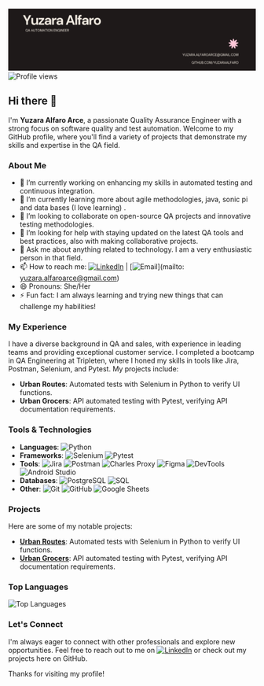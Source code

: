 
![yuzara-banner](https://github.com/yuzaraalfaro/yuzaraalfaro/blob/main/Linkedin%20banner.png?raw=true)
![Profile views](https://img.shields.io/github/visitors/yuzaraalfaro/yuzaraalfaro?label=Profile%20views&color=blue&style=for-the-badge)

## Hi there 👋

I'm **Yuzara Alfaro Arce**, a passionate Quality Assurance Engineer with a strong focus on software quality and test automation. Welcome to my GitHub profile, where you'll find a variety of projects that demonstrate my skills and expertise in the QA field.

### About Me

- 🔭 I’m currently working on enhancing my skills in automated testing and continuous integration.
- 🌱 I’m currently learning more about agile methodologies, java, sonic pi and data bases (I love learning) .
- 👯 I’m looking to collaborate on open-source QA projects and innovative testing methodologies.
- 🤔 I’m looking for help with staying updated on the latest QA tools and best practices, also with making collaborative projects.
- 💬 Ask me about anything related to technology. I am a very enthusiastic person in that field.
- 📫 How to reach me: [![LinkedIn](https://img.shields.io/badge/LinkedIn-0077B5?style=flat&logo=linkedin&logoColor=white)](https://www.linkedin.com/in/yuzara-alfaro/) | [![Email](https://img.shields.io/badge/Email-D14836?style=flat&logo=gmail&logoColor=white)](mailto: yuzara.alfaroarce@gmail.com)
- 😄 Pronouns: She/Her
- ⚡ Fun fact: I am always learning and trying new things that can challenge my habilities!

### My Experience

I have a diverse background in QA and sales, with experience in leading teams and providing exceptional customer service. I completed a bootcamp in QA Engineering at Tripleten, where I honed my skills in tools like Jira, Postman, Selenium, and Pytest. My projects include:

- **Urban Routes**: Automated tests with Selenium in Python to verify UI functions.
- **Urban Grocers**: API automated testing with Pytest, verifying API documentation requirements.

### Tools & Technologies

- **Languages**: ![Python](https://img.shields.io/badge/Python-3776AB?style=flat&logo=python&logoColor=white)
- **Frameworks**: ![Selenium](https://img.shields.io/badge/Selenium-43B02A?style=flat&logo=selenium&logoColor=white) ![Pytest](https://img.shields.io/badge/Pytest-0A9EDC?style=flat&logo=pytest&logoColor=white)
- **Tools**: ![Jira](https://img.shields.io/badge/Jira-0052CC?style=flat&logo=jira&logoColor=white) ![Postman](https://img.shields.io/badge/Postman-FF6C37?style=flat&logo=postman&logoColor=white) ![Charles Proxy](https://img.shields.io/badge/Charles_Proxy-34A853?style=flat&logo=charlesproxy&logoColor=white) ![Figma](https://img.shields.io/badge/Figma-F24E1E?style=flat&logo=figma&logoColor=white) ![DevTools](https://img.shields.io/badge/DevTools-4285F4?style=flat&logo=googlechrome&logoColor=white) ![Android Studio](https://img.shields.io/badge/Android_Studio-3DDC84?style=flat&logo=androidstudio&logoColor=white)
- **Databases**: ![PostgreSQL](https://img.shields.io/badge/PostgreSQL-336791?style=flat&logo=postgresql&logoColor=white) ![SQL](https://img.shields.io/badge/SQL-003B57?style=flat&logo=postgresql&logoColor=white)
- **Other**: ![Git](https://img.shields.io/badge/Git-F05032?style=flat&logo=git&logoColor=white) ![GitHub](https://img.shields.io/badge/GitHub-181717?style=flat&logo=github&logoColor=white) ![Google Sheets](https://img.shields.io/badge/Google_Sheets-34A853?style=flat&logo=googlesheets&logoColor=white)

### Projects

Here are some of my notable projects:

- **[Urban Routes](https://github.com/yuzaraalfaro/urban-routes)**: Automated tests with Selenium in Python to verify UI functions.
- **[Urban Grocers](https://github.com/yuzaraalfaro/urban-grocers)**: API automated testing with Pytest, verifying API documentation requirements.

### Top Languages

![Top Languages](https://github-readme-stats.vercel.app/api/top-langs/?username=yuzaraalfaro&layout=compact&theme=radical)

### Let's Connect

I'm always eager to connect with other professionals and explore new opportunities. Feel free to reach out to me on [![LinkedIn](https://img.shields.io/badge/LinkedIn-0077B5?style=flat&logo=linkedin&logoColor=white)](https://www.linkedin.com/in/yuzara-alfaro/) or check out my projects here on GitHub.

Thanks for visiting my profile!
